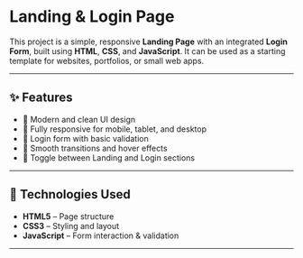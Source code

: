 #  Landing & Login Page

This project is a simple, responsive **Landing Page** with an integrated **Login Form**, built using **HTML**, **CSS**, and **JavaScript**. It can be used as a starting template for websites, portfolios, or small web apps.

---

## ✨ Features

- 🌟 Modern and clean UI design
- 📱 Fully responsive for mobile, tablet, and desktop
- 🔐 Login form with basic validation
- 🎨 Smooth transitions and hover effects
- 🔁 Toggle between Landing and Login sections

---

## 🧰 Technologies Used

- **HTML5** – Page structure
- **CSS3** – Styling and layout
- **JavaScript** – Form interaction & validation

---
